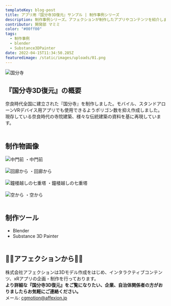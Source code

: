 ```yaml
---
templateKey: blog-post
title: アプリ用『国分寺3D復元』サンプル | 制作事例シリーズ
description: 制作事例シリーズ。アフェクションが制作したアプリやコンテンツを紹介します。今回はアプリ用に制作した『国分寺3D復元』サンプルです。
contributor: 開発部 マミミ
color: "#00ff00"
tags:
  - 制作事例
  - blender
  - Substance3DPainter
date: 2022-04-15T11:34:50.285Z
featuredimage: /static/images/uploads/01.png
---
```

![国分寺](https://firebasestorage.googleapis.com/v0/b/affexion-blog-image.appspot.com/o/kokubunji%2F01.png?alt=media&token=acc9dad9-1ad4-40fb-9a50-5ca98a999849)

## 『国分寺3D復元』の概要<br>
奈良時代全国に建立された『国分寺』を制作しました。モバイル、スタンドアローンVRデバイス用アプリでも使用できるようポリゴン数を抑え作成しました。<br>現存している奈良時代の寺院建築、様々な伝統建築の資料を基に再現しています。<br><br>
## 制作物画像
![中門前](https://firebasestorage.googleapis.com/v0/b/affexion-blog-image.appspot.com/o/kokubunji%2F02.png?alt=media&token=ae0fa09d-4320-44b3-b124-75bfd598b351)
・中門前<br><br>
![回廊から](https://firebasestorage.googleapis.com/v0/b/affexion-blog-image.appspot.com/o/kokubunji%2F03.png?alt=media&token=1875468b-4c53-4cf9-9fab-a6213cc75bf0)
・回廊から<br><br>
![鐘楼越しの七重塔](https://firebasestorage.googleapis.com/v0/b/affexion-blog-image.appspot.com/o/kokubunji%2F04.png?alt=media&token=fa0bb91d-f6e1-4b6b-bcef-6303f42d61b4)
・鐘楼越しの七重塔<br><br>
![空から](https://firebasestorage.googleapis.com/v0/b/affexion-blog-image.appspot.com/o/kokubunji%2F05.png?alt=media&token=877524ef-6eb1-40e0-9e19-4365f6a8556c)
・空から<br><br>
## 制作ツール<br>
- Blender
- Substance 3D Painter<br><br>
## 👾👾アフェクションから👾👾<br>
株式会社アフェクションは3Dモデル作成をはじめ、インタラクティブコンテンツ、xRアプリの企画・制作を行っております。<br>**より詳細な『国分寺3D復元』をご覧になりたい、企業、自治体関係者の方がおりましたらお気軽にご連絡ください。**<br>メール: cgmotion@affexion.jp
